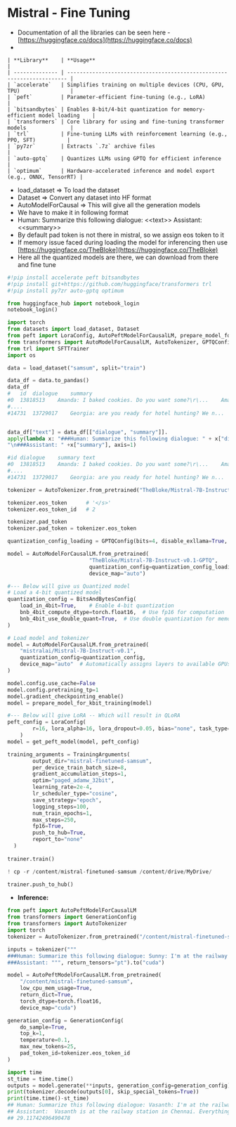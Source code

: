 # Mistral - Fine Tuning

* &#x20;Documentation of all the libraries can be seen here - [https://huggingface.co/docs](https://huggingface.co/docs)
*

    | **Library**    | **Usage**                                                              |
    | -------------- | ---------------------------------------------------------------------- |
    | `accelerate`   | Simplifies training on multiple devices (CPU, GPU, TPU)                |
    | `peft`         | Parameter-efficient fine-tuning (e.g., LoRA)                           |
    | `bitsandbytes` | Enables 8-bit/4-bit quantization for memory-efficient model loading    |
    | `transformers` | Core library for using and fine-tuning transformer models              |
    | `trl`          | Fine-tuning LLMs with reinforcement learning (e.g., PPO, SFT)          |
    | `py7zr`        | Extracts `.7z` archive files                                           |
    | `auto-gptq`    | Quantizes LLMs using GPTQ for efficient inference                      |
    | `optimum`      | Hardware-accelerated inference and model export (e.g., ONNX, TensorRT) |
* load\_dataset ⇒ To load the dataset
* Dataset ⇒ Convert any dataset into HF format
* AutoModelForCausal ⇒ This will give all the generation models
* We have to make it in following format
* Human: Summarize this following dialogue: <\<text>>   Assistant: <\<summary>>
* By default pad token is not there in mistral, so we assign eos token to it
* If memory issue faced during loading the model for inferencing then use [https://huggingface.co/TheBloke](https://huggingface.co/TheBloke)
* Here all the quantized models are there, we can download from there and fine tune

```python
#!pip install accelerate peft bitsandbytes 
#!pip install git+https://github.com/huggingface/transformers trl 
#!pip install py7zr auto-gptq optimum

from huggingface_hub import notebook_login
notebook_login()

import torch
from datasets import load_dataset, Dataset
from peft import LoraConfig, AutoPeftModelForCausalLM, prepare_model_for_kbit_training, get_peft_model
from transformers import AutoModelForCausalLM, AutoTokenizer, GPTQConfig, TrainingArguments
from trl import SFTTrainer
import os

data = load_dataset("samsum", split="train")

data_df = data.to_pandas()
data_df
#	id	dialogue	summary
#0	13818513	Amanda: I baked cookies. Do you want some?\r\...	Amanda baked cookies and will bring Jerry some...
#....
#14731	13729017	Georgia: are you ready for hotel hunting? We n...	Georgia and Juliette are 


data_df["text"] = data_df[["dialogue", "summary"]].
apply(lambda x: "###Human: Summarize this following dialogue: " + x["dialogue"] + 
"\n###Assistant: " +x["summary"], axis=1)

#id	dialogue	summary	text
#0	13818513	Amanda: I baked cookies. Do you want some?\r\...	Amanda baked cookies and will bring Jerry some...	###Human: Summarize this following dialogue: A...
#....
#14731	13729017	Georgia: are you ready for hotel hunting? We n...	Georgia and Juliette are looking for a hotel i...	###Human: Summarize this following dialogue: G...

tokenizer = AutoTokenizer.from_pretrained("TheBloke/Mistral-7B-Instruct-v0.1-GPTQ")

tokenizer.eos_token      # '</s>'
tokenizer.eos_token_id   # 2

tokenizer.pad_token
tokenizer.pad_token = tokenizer.eos_token

quantization_config_loading = GPTQConfig(bits=4, disable_exllama=True, tokenizer=tokenizer)

model = AutoModelForCausalLM.from_pretrained(
                          "TheBloke/Mistral-7B-Instruct-v0.1-GPTQ",
                          quantization_config=quantization_config_loading,
                          device_map="auto")

#--- Below will give us Quantized model
# Load a 4-bit quantized model
quantization_config = BitsAndBytesConfig(
    load_in_4bit=True,    # Enable 4-bit quantization
    bnb_4bit_compute_dtype=torch.float16,  # Use fp16 for computation
    bnb_4bit_use_double_quant=True,  # Use double quantization for memory efficiency
)

# Load model and tokenizer
model = AutoModelForCausalLM.from_pretrained(
    "mistralai/Mistral-7B-Instruct-v0.1",
    quantization_config=quantization_config,
    device_map="auto"  # Automatically assigns layers to available GPUs
)

model.config.use_cache=False
model.config.pretraining_tp=1
model.gradient_checkpointing_enable()
model = prepare_model_for_kbit_training(model)

#--- Below will give LoRA -- Which will result in QLoRA
peft_config = LoraConfig(
        r=16, lora_alpha=16, lora_dropout=0.05, bias="none", task_type="CAUSAL_LM", target_modules=["q_proj", "v_proj"]
    )
model = get_peft_model(model, peft_config)

training_arguments = TrainingArguments(
        output_dir="mistral-finetuned-samsum",
        per_device_train_batch_size=8,
        gradient_accumulation_steps=1,
        optim="paged_adamw_32bit",
        learning_rate=2e-4,
        lr_scheduler_type="cosine",
        save_strategy="epoch",
        logging_steps=100,
        num_train_epochs=1,
        max_steps=250,
        fp16=True,
        push_to_hub=True,
        report_to="none"
  )
  
trainer.train()

! cp -r /content/mistral-finetuned-samsum /content/drive/MyDrive/

trainer.push_to_hub()
```

* **Inference:**

```python
from peft import AutoPeftModelForCausalLM
from transformers import GenerationConfig
from transformers import AutoTokenizer
import torch
tokenizer = AutoTokenizer.from_pretrained("/content/mistral-finetuned-samsum")

inputs = tokenizer("""
###Human: Summarize this following dialogue: Sunny: I'm at the railway station in Chennai Karthik: No problems so far? Sunny: no, everything's going smoothly Karthik: good. lets meet there soon!
###Assistant: """, return_tensors="pt").to("cuda")

model = AutoPeftModelForCausalLM.from_pretrained(
    "/content/mistral-finetuned-samsum",
    low_cpu_mem_usage=True,
    return_dict=True,
    torch_dtype=torch.float16,
    device_map="cuda")

generation_config = GenerationConfig(
    do_sample=True,
    top_k=1,
    temperature=0.1,
    max_new_tokens=25,
    pad_token_id=tokenizer.eos_token_id
)

import time
st_time = time.time()
outputs = model.generate(**inputs, generation_config=generation_config)
print(tokenizer.decode(outputs[0], skip_special_tokens=True))
print(time.time()-st_time)
## Human: Summarize this following dialogue: Vasanth: I'm at the railway station in Chennai Karthik: No problems so far? Vasanth: no, everything's going smoothly Karthik: good. lets meet there soon!
## Assistant:  Vasanth is at the railway station in Chennai. Everything is going smoothly. He will meet Karthik soon.
## 29.11742496490478
```
